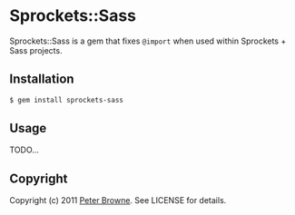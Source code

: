 Sprockets::Sass
===============

Sprockets::Sass is a gem that fixes `@import` when used within Sprockets + Sass projects.

Installation
------------

``` bash
$ gem install sprockets-sass
```

Usage
-----
    
TODO...

Copyright
---------

Copyright (c) 2011 [Peter Browne](http://petebrowne.com). See LICENSE for details.
